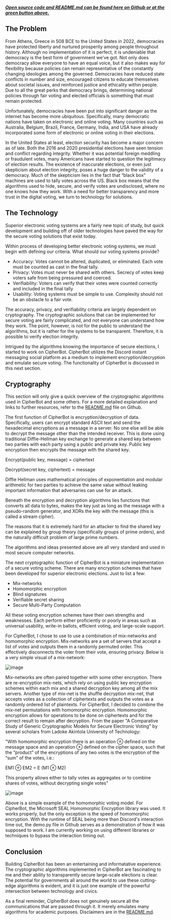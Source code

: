 ***[Open source code and README.md can be found here on Github or at the green button above.](https://github.com/xckev/CipherBot)***

## The Problem

From Athens, Greece in 508 BCE to the United States in 2022, democracies have protected liberty and nurtured prosperity among people throughout history. Although no implementation of it is perfect, it is undeniable that democracy is the best form of government we've got. Not only does democracy allow everyone to have an equal voice, but it also makes way for flexibility because policies can remain representative of the constantly changing ideologies among the governed. Democracies have reduced state conflicts in number and size, encouraged citizens to educate themselves about societal issues, and reinforced justice and ethicality within people. Due to all the great perks that democracy brings, determining national policies through fair voting and elected officials is something that must remain protected.

Unfortunately, democracies have been put into significant danger as the internet has become more ubiquitous. Specifically, many democratic nations have taken on electronic and online voting. Many countries such as Australia, Belgium, Brazil, France, Germany, India, and USA have already incorporated some form of electronic or online voting in their elections. 

In the United States at least, election security has become a major concern as of late. Both the 2016 and 2020 presidential elections have seen tension and conflict regarding integrity. Whether it was potential foreign meddling or fraudulent votes, many Americans have started to question the legitimacy of election results. The existence of inaccurate elections, or even just skepticism about election integrity, poses a huge danger to the validity of a democracy. Much of the skepticism lies in the fact that “black box” machines are used to tally votes across the US. Black box means that the algorithms used to hide, secure, and verify votes are undisclosed, where no one knows how they work. With a need for better transparency and more trust in the digital voting, we turn to technology for solutions.


## The Technology

Superior electronic voting systems are a fairly new topic of study, but quick development and building off of older technologies have paved the way for the secure voting solutions that exist today. 

Within process of developing better electronic voting systems, we must begin with defining our criteria. What should our voting systems provide?

-	Accuracy: Votes cannot be altered, duplicated, or eliminated. Each vote must be counted as cast in the final tally.
-	Privacy: Votes must never be shared with others. Secrecy of votes keep voters safe from being pressured and coerced.
-	Verifiability: Voters can verify that their votes were counted correctly and included in the final tally
-	Usability: Voting systems must be simple to use. Complexity should not be an obstacle to a fair vote.

The accuracy, privacy, and verifiability criteria are largely dependent on cryptography. The cryptographic solutions that can be implemented for secure voting are fairly complicated, and not everyone can understand how they work. The point, however, is not for the public to understand the algorithms, but it is rather for the systems to be transparent. Therefore, it is possible to verify election integrity.

Intrigued by the algorithms knowing the importance of secure elections, I started to work on CipherBot. CipherBot utilizes the Discord instant messaging social platform as a medium to implement encryption/decryption and emulate secure voting. The functionality of CipherBot is discussed in this next section.

## Cryptography

This section will only give a quick overview of the cryptographic algorithms used in CipherBot and some others. For a more detailed explanation and links to further resources, refer to the [README.md](https://github.com/xckev/CipherBot/blob/master/README.md) file on Github. 

The first function of CipherBot is encryption/decryption of data. Specifically, users can encrypt standard ASCII text and send the hexadecimal encryptions as a message in a server. No one else will be able to decrypt the message other than the intended receiver. This is done using traditional Diffie-Hellman key exchange to generate a shared key between two parties with each party using a public and private key. Public key encryption then encrypts the message with the shared key.

Encrypt(public key, message) = ciphertext

Decrypt(secret key, ciphertext) = message

Diffie Hellman uses mathematical principles of exponentiation and modular arithmetic for two parties to achieve the same value without leaking important information that adversaries can use for an attack.
 
Beneath the encryption and decryption algorithms lies functions that converts all data to bytes, makes the key just as long as the message with a pseudo-random generator, and XORs the key with the message (this is called a stream cipher).

The reasons that it is extremely hard for an attacker to find the shared key can be explained by group theory (specifically groups of prime orders), and the naturally difficult problem of large prime numbers. 

The algorithms and ideas presented above are all very standard and used in most secure computer networks.

The next cryptographic function of CipherBot is a miniature implementation of a secure voting scheme. 
There are many encryption schemes that have been developed for superior electronic elections. Just to list a few:

-	Mix-networks
-	Homomorphic encryption
-	Blind signatures
-	Verifiable secret sharing
-	Secure Multi-Party Computation

All these voting encryption schemes have their own strengths and weaknesses. Each perform either proficiently or poorly in areas such as universal usability, write-in ballots, efficient voting, and large-scale support.

For CipherBot, I chose to use to use a combination of mix-networks and homomorphic encryption. Mix-networks are a set of servers that accept a list of votes and outputs them in a randomly permuted order. This effectively disconnects the voter from their vote, ensuring privacy. Below is a very simple visual of a mix-network:

![image](https://user-images.githubusercontent.com/54916002/185511537-2d63a75d-ff7c-4ffd-a468-eb0ee9eca95b.png)

Mix-networks are often paired together with some other encryption. There are re-encryption mix-nets, which rely on using public key encryption schemes within each mix and a shared decryption key among all the mix servers. Another type of mix-net is the shuffle decryption mix-net, that accepts votes as a collection of ciphertexts and outputs the votes as a randomly ordered list of plaintexts. For CipherBot, I decided to combine the mix-net permutations with homomorphic encryption. Homomorphic encryption allows for operations to be done on ciphertexts and for the correct result to remain after decryption. From the paper "A Comparative Study of Generic Cryptographic Models for Secure Electronic Voting" by several scholars from Ladoke Akintola University of Technology:

"With homomorphic encryption there is an operation ⊕ defined on the message space and an operation ⊗ defined on the cipher space, such that the “product” of the encryptions of any two votes is the encryption of the “sum” of the votes, i.e.:

EM1 ⊕ EM2 = E (M1 ⊗ M2)

This property allows either to tally votes as aggregates or to combine shares of votes, without decrypting single votes"

![image](https://user-images.githubusercontent.com/54916002/185511562-5cfad681-573d-4451-b57e-70fd1d1898e7.png)

Above is a simple example of the homomorphic voting model. For CipherBot, the Microsoft SEAL Homomorphic Encryption library was used. It works properly, but the only exception is the speed of homomorphic encryption. With the runtime of SEAL being more than Discord's interaction time out, the demo.py file in Github serves as a demonstration of how it was supposed to work. I am currently working on using different libraries or techniques to bypass the interaction timing out.

## Conclusion

Building CipherBot has been an entertaining and informatative experience. The cryptographic algorithms implemented in CipherBot are fascinating to me and their ability to transparently secure large-scale elections is clear. The potential for governments all around the world to use these cutting-edge algorithms is evident, and it is just one example of the powerful intersection between technology and civics. 

As a final reminder, CipherBot does not genuinely secure all the communications that are passed through it. It merely emulates many algorithms for academic purposes. Disclaimers are in the [README.md](https://github.com/xckev/CipherBot/blob/master/README.md).
